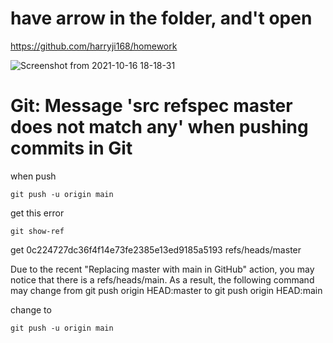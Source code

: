 # have arrow in the folder, and't open

https://github.com/harryji168/homework 

![Screenshot from 2021-10-16 18-18-31](https://user-images.githubusercontent.com/21187699/137606516-7d02141d-a415-44de-8b8a-b5e1c4341c60.png)



# Git: Message 'src refspec master does not match any' when pushing commits in Git

when push 
```
git push -u origin main
```
get this error


```
git show-ref
```
get 
0c224727dc36f4f14e73fe2385e13ed9185a5193 refs/heads/master

Due to the recent "Replacing master with main in GitHub" action, you may notice that there is a refs/heads/main. As a result, the following command may change from git push origin HEAD:master to git push origin HEAD:main

change to

```
git push -u origin main
```